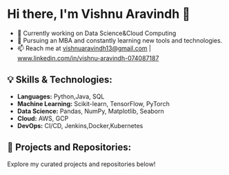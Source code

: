 # Hi there, I'm Vishnu Aravindh 👋
- 🔭 Currently working on Data Science&Cloud Computing
- 🌱 Pursuing an MBA and constantly learning new tools and technologies.
- 📫 Reach me at vishnuaravindh13@gmail.com | www.linkedin.com/in/vishnu-aravindh-074087187
## 💡 Skills & Technologies:
- **Languages:** Python,Java, SQL
- **Machine Learning:** Scikit-learn, TensorFlow, PyTorch
- **Data Science:** Pandas, NumPy, Matplotlib, Seaborn
- **Cloud:** AWS, GCP
- **DevOps:** CI/CD, Jenkins,Docker,Kubernetes


## 🚀 Projects and Repositories:
Explore my curated projects and repositories below!

